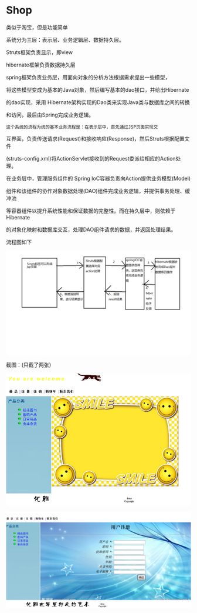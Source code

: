 # Shop
类似于淘宝，但是功能简单

   系统分为三层：表示层、业务逻辑层、数据持久层。
   
   Struts框架负责显示，即view
   
   hibernate框架负责数据持久层
   
   spring框架负责业务层，用面向对象的分析方法根据需求提出一些模型，
   
将这些模型变成为基本的Java对象，然后编写基本的dao接口，并给出Hibernate

的dao实现，采用 Hibernate架构实现的Dao类来实现Java类与数据库之间的转换

和访问，最后由Spring完成业务逻辑。

    这个系统的流程为统的基本业务流程是：在表示层中，首先通过JSP页面实现交
    
互界面，负责传送请求(Request)和接收响应(Response)，然后Struts根据配置文件

(struts-config.xml)将ActionServlet接收到的Request委派给相应的Action处理。

在业务层中，管理服务组件的 Spring IoC容器负责向Action提供业务模型(Model)

组件和该组件的协作对象数据处理(DAO)组件完成业务逻辑，并提供事务处理、缓冲池

等容器组件以提升系统性能和保证数据的完整性。而在持久层中，则依赖于Hibernate

的对象化映射和数据库交互，处理DAO组件请求的数据，并返回处理结果。

流程图如下

![Alt text](https://github.com/CaoJiabiao/Shop/raw/master/screenshots/流程.png)

截图：(只截了两张）

![Alt text](https://github.com/CaoJiabiao/Shop/raw/master/screenshots/shot1.png)

![Alt text](https://github.com/CaoJiabiao/Shop/raw/master/screenshots/shot2.png)
